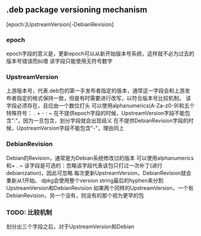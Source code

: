 .deb package versioning mechanism
------------------
[epoch:]UpstreamVersion[-DebianRevision]

### epoch
epoch字段的意义是，更新epoch可以从新开始版本号系统，这样就不必为过去的版本号错误而纠缠
该字段只能使用无符号数字

### UpstreamVersion
上游版本号，代表.deb包的第一手发布者指定的版本，通常这一字段会和上游发布者指定的格式保持一致，但是有时需要进行改写，以符合版本号比较机制。
该字段必须存在，且应由一个数位打头
可以使用alphanumerics(A-Za-z0-9)和五个特殊符号：
. + - : ~
在不提供epoch字段的时候，UpstreamVersion字段不能包含":"，因为一旦包含，划分字段就会出现歧义
在不提供DebianRevision字段的时候，UpstreamVersion字段不能包含"-"，理由同上

### DebianRevision
Debian的Revision，通常是为Debian系统修改过的版本
可以使用alphanumerics和+ . ~
该字段是可选的：忽略该字段代表该包只打过一次补丁(进行debianization)，因此可忽略
每次更新UpstreamVersion，DebianRevision就会重新从1开始。
dpkg会使用整个version string最后的hyphen来分割UpstreamVersion和DebianRevision
如果两个同样的UpstreamVersion，一个有DebianRevision，另一个没有，则没有的那个视为更早的包

### TODO: 比较机制
划分出三个字段之后，对于UpstreamVersion和Debian


